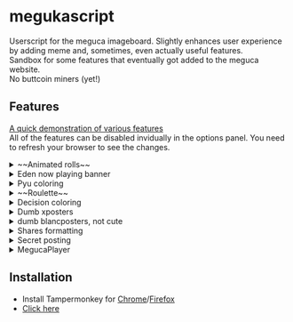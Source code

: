 # megukascript
Userscript for the meguca imageboard. Slightly enhances user experience by adding meme and, sometimes, even actually useful features. <br>
Sandbox for some features that eventually got added to the meguca website.<br>
No buttcoin miners (yet!)

## Features
<a href="https://comfy.moe/tawdnt.webm">A quick demonstration of various features</a>  <br />
All of the features can be disabled invidually in the options panel. You need to refresh your browser to see the changes.
<details><summary>~~Animated rolls~~</summary>
~~Adds animation to max rolls and any repeating digits.~~ <br /> 
~~Duration of flashing is configurable.~~<br>
Now a feature of the meguca website itself.
</details>

<details><summary>Eden now playing banner</summary>
Displays Eden Radio information in the now playing banner instead of the r/a/dio one. <br />
Need to disable Now playing banner on the Fun tab to work properly.<br>
Now a feature of the meguca website itself, though you can use it to quickly change between the two radios with some hacks (official functionality soon (maybe)).
</details>

<details><summary>Pyu coloring</summary>
Adds a little something every 1000 pyus.
</details>

<details><summary>~~Roulette~~</summary>
~~Adds russian roulette function. Roll a (1) to die.~~<br />
~~Call the function with #roulette #d[1-6]~~
Now a feature of the meguca website itself. Just type #roulette to try killing yourself.
</details>

<details><summary>Decision coloring</summary>
Adds simple decision making with dice. <br />
Call the function with <b>[option1, option2, ..., optionN] #dN</b> or just <b>option1, option2, ..., optionN #dN</b>
</details>

<details><summary>Dumb xposters</summary>
Identifies dumb posters. <br />
Currently supports dumb blancposters, dumb tildeposters, dumb lowercaseposters and dumb 'dumb xposters' posters. <br>
Will also label haiku anon and virus posters.
</details>

<details><summary>dumb blancposters, not cute</summary>
Toggles between tagging blancposters as dumb or cute.
</details>

<details><summary>Shares formatting</summary>
Allows for 'share rolls' formatting. Giving multiple choices and highlighting the highest roll. <br />
Call the function with <b>[option1, option2, ..., optionN] #Ndx</b> <br>
Will also display special colors if the winning options are named "Planeptune", "Lastation", "Lowee", or "Leanbox".
</details>

<details><summary>Secret posting</summary>
Post messages that only userscript users can read! (Not guaranteed) <br/>
After opening up the post box, just open the secret encoding options tab (Top right gear and then "Secret Encoding"), type your secret message on the "encode text" box, and either "Enter" or the "Convert & input" button. This will add your secret message to the post. This message will be automatically decoded for everyone with the userscript. <br/>
If you add a pic beforehand (right below the encode text box) the message will instead be hidden inside the image. Hover any image to reveal its secret text.
</details>

<details><summary>MegucaPlayer</summary>
Music player for all the audio files currently posted (and loaded on the page) on the thread. <br>
Toggle the checkbox at the userscript settings at any time to hide or show the music player. You may drag it across the screen by holding on its titlebar. <br>
The player will automatically list all available music and play them on order, looping around when the playlist reaches its end. Double-clicks on songs works fine and so do all the buttons. Try playing around with it.
</details>


## Installation
<ul>
 <li>Install Tampermonkey for <a href="https://chrome.google.com/webstore/detail/tampermonkey/dhdgffkkebhmkfjojejmpbldmpobfkfo?  hl=en">Chrome</a>/<a href="https://addons.mozilla.org/en-US/firefox/addon/tampermonkey/">Firefox</a></li>
 <li><a href="../../raw/master/meguca.user.js">Click here</a>
</ul>

